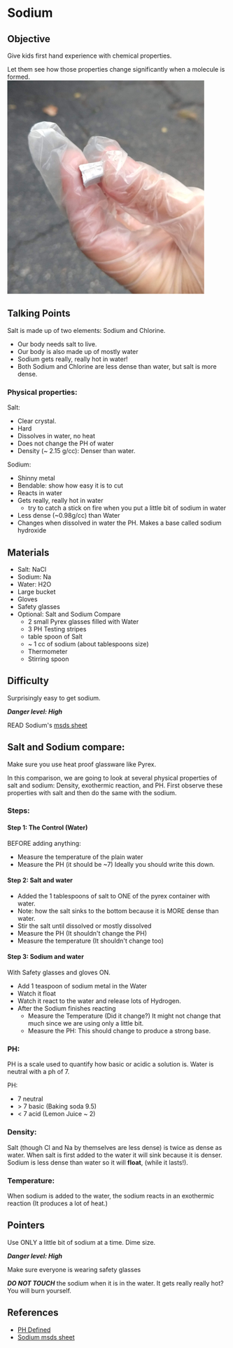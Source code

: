 # Sodium

## Objective
Give kids first hand experience with chemical properties.

Let them see how those properties change significantly when a molecule is formed.  
![Sodium](./images/sodium.png)

## Talking Points
Salt is made up of two elements: Sodium and Chlorine.
* Our body needs salt to live.
* Our body is also made up of mostly water
* Sodium gets really, really hot in water!
* Both Sodium and Chlorine are less dense than water, but salt is more dense.


### Physical properties:
Salt:
* Clear crystal.
* Hard
* Dissolves in water, no heat
* Does not change the PH of water
* Density (~ 2.15 g/cc): Denser than water.

Sodium:
* Shinny metal
* Bendable: show how easy it is to cut
* Reacts in water
* Gets really, really hot in water
   * try to catch a stick on fire when you put a little bit of sodium in water
* Less dense (~0.98g/cc) than Water
* Changes when dissolved in water the PH.  Makes a base called sodium hydroxide



## Materials
- Salt: NaCl
- Sodium: Na
- Water: H2O
- Large bucket
- Gloves
- Safety glasses
- Optional: Salt and Sodium Compare
   - 2 small Pyrex glasses filled with  Water
   - 3 PH Testing stripes
   - table spoon of Salt
   - ~ 1 cc of sodium (about tablespoons size)
   - Thermometer
   - Stirring spoon


## Difficulty
Surprisingly easy to get sodium.

***Danger level: High***

READ Sodium's [msds sheet](./doc/msds_sodium.pdf)


## Salt and Sodium compare:
Make sure you use heat proof glassware like Pyrex.

In this comparison,  we are going to look at several physical properties of salt and sodium: Density, exothermic reaction, and PH.  First observe these properties with salt and then do the same with the sodium.

### Steps:
#### Step 1: The Control (Water)
BEFORE adding anything:
* Measure the temperature of the plain water
* Measure the PH (it should be ~7)
Ideally you should write this down.

#### Step 2: Salt and  water
* Added the 1 tablespoons of salt to ONE of the pyrex container with water.
* Note: how the salt sinks to the bottom because it is MORE dense than water.
* Stir the salt until dissolved or mostly dissolved
* Measure the PH (It shouldn't change the PH)
* Measure the temperature (It shouldn't change too)

#### Step 3: Sodium and water
With Safety glasses and gloves ON.
* Add 1 teaspoon of sodium metal in the Water
* Watch it float
* Watch it react to the water and release lots of Hydrogen.
* After the Sodium finishes reacting
   * Measure the Temperature (Did it change?)  It might not change that much since we are using only a little bit.
   * Measure the PH: This should change to produce a strong base.


### PH:
PH is a scale used to quantify how basic or acidic a solution is.  Water is neutral with a ph of 7.  

PH:
* 7 neutral
* \> 7 basic (Baking soda 9.5)
* < 7 acid (Lemon Juice ~ 2)

### Density:
Salt (though Cl and Na by themselves are less dense) is twice as dense as water.  When salt is first added to the water it will sink because it is denser.  Sodium is less dense than water so it will **float**, (while it lasts!).

### Temperature:
When sodium is added to the water, the sodium reacts in an exothermic reaction (It produces a lot of heat.)




## Pointers
Use ONLY a little bit of sodium at a time.  Dime size.

***Danger level: High***

Make sure everyone is wearing safety glasses

***DO NOT TOUCH*** the sodium when it is in the water.  It gets really really hot?  You will burn yourself.

## References
* [PH Defined](https://en.wikipedia.org/wiki/PH)
* [Sodium msds sheet](./doc/msds_sodium.pdf)
